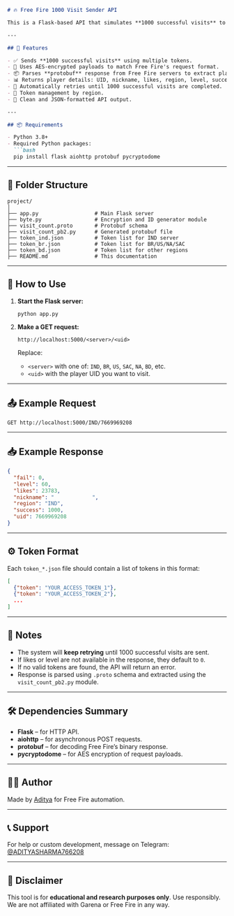 ```markdown
# 🔥 Free Fire 1000 Visit Sender API

This is a Flask-based API that simulates **1000 successful visits** to a Free Fire player's profile using valid access tokens. It decrypts the response using **Protobuf** and returns detailed player information such as UID, nickname, level, likes, region, and visit success/failure stats.

---

## 🚀 Features

- ✅ Sends **1000 successful visits** using multiple tokens.
- 🔐 Uses AES-encrypted payloads to match Free Fire's request format.
- 📦 Parses **protobuf** response from Free Fire servers to extract player info.
- 📊 Returns player details: UID, nickname, likes, region, level, success, and fail counts.
- 🔁 Automatically retries until 1000 successful visits are completed.
- 🧠 Token management by region.
- 📄 Clean and JSON-formatted API output.

---

## 📦 Requirements

- Python 3.8+
- Required Python packages:
  ```bash
  pip install flask aiohttp protobuf pycryptodome
  ```

---

## 📁 Folder Structure

```
project/
│
├── app.py                  # Main Flask server
├── byte.py                 # Encryption and ID generator module
├── visit_count.proto       # Protobuf schema
├── visit_count_pb2.py      # Generated protobuf file
├── token_ind.json          # Token list for IND server
├── token_br.json           # Token list for BR/US/NA/SAC
├── token_bd.json           # Token list for other regions
├── README.md               # This documentation
```

---

## 🧪 How to Use

1. **Start the Flask server:**
   ```bash
   python app.py
   ```

2. **Make a GET request:**
   ```
   http://localhost:5000/<server>/<uid>
   ```

   Replace:
   - `<server>` with one of: `IND`, `BR`, `US`, `SAC`, `NA`, `BD`, etc.
   - `<uid>` with the player UID you want to visit.

---

## 📤 Example Request

```
GET http://localhost:5000/IND/7669969208
```

---

## 📥 Example Response

```json
{
  "fail": 0,
  "level": 60,
  "likes": 23783,
  "nickname": "ㅤᅟᅟㅤᅟㅤᅟᅟ",
  "region": "IND",
  "success": 1000,
  "uid": 7669969208
}
```

---

## ⚙️ Token Format

Each `token_*.json` file should contain a list of tokens in this format:

```json
[
  {"token": "YOUR_ACCESS_TOKEN_1"},
  {"token": "YOUR_ACCESS_TOKEN_2"},
  ...
]
```

---

## 📌 Notes

- The system will **keep retrying** until 1000 successful visits are sent.
- If likes or level are not available in the response, they default to `0`.
- If no valid tokens are found, the API will return an error.
- Response is parsed using `.proto` schema and extracted using the `visit_count_pb2.py` module.

---

## 🛠 Dependencies Summary

- **Flask** – for HTTP API.
- **aiohttp** – for asynchronous POST requests.
- **protobuf** – for decoding Free Fire’s binary response.
- **pycryptodome** – for AES encryption of request payloads.

---

## 👨‍💻 Author

Made by [Aditya](https://t.me/ADITYASHARMA766208) for Free Fire automation.

---

## 📞 Support

For help or custom development, message on Telegram: [@ADITYASHARMA766208](https://t.me/ADITYASHARMA766208)

---

## 🔐 Disclaimer

This tool is for **educational and research purposes only**. Use responsibly. We are not affiliated with Garena or Free Fire in any way.
```
